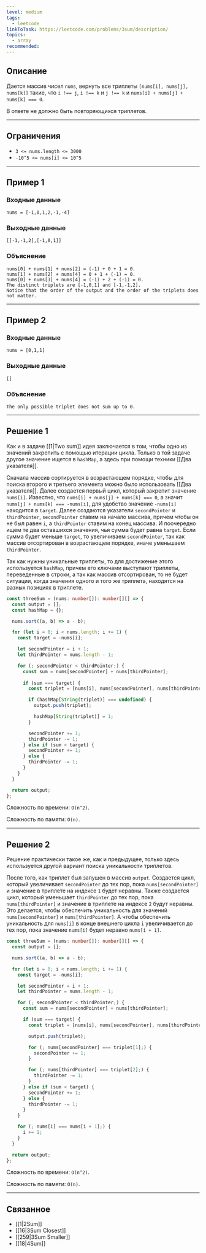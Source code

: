 ```yaml
---
level: medium
tags:
  - leetcode
linkToTask: https://leetcode.com/problems/3sum/description/
topics:
  - array
recommended:
---
```

## Описание

Дается массив чисел `nums`, вернуть все триплеты `[nums[i], nums[j], nums[k]]` такие, что `i !== j`, `i !== k` и `j !== k` и `nums[i] + nums[j] + nums[k] === 0`.

В ответе не должно быть повторяющихся триплетов.

---
## Ограничения

- `3 <= nums.length <= 3000`
- `-10^5 <= nums[i] <= 10^5`

---
## Пример 1

### Входные данные

```
nums = [-1,0,1,2,-1,-4]
```
### Выходные данные

```
[[-1,-1,2],[-1,0,1]]
```
### Объяснение

```
nums[0] + nums[1] + nums[2] = (-1) + 0 + 1 = 0.
nums[1] + nums[2] + nums[4] = 0 + 1 + (-1) = 0.
nums[0] + nums[3] + nums[4] = (-1) + 2 + (-1) = 0.
The distinct triplets are [-1,0,1] and [-1,-1,2].
Notice that the order of the output and the order of the triplets does not matter.
```

---
## Пример 2

### Входные данные

```
nums = [0,1,1]
```
### Выходные данные

```
[]
```
### Объяснение

```
The only possible triplet does not sum up to 0.
```

---
## Решение 1

Как и в задаче [[1|Two sum]] идея заключается в том, чтобы одно из значений закрепить с помощью итерации цикла. Только в той задаче другое значение ищется в `hashMap`, а здесь при помощи техники [[Два указателя]].

Сначала массив сортируется в возрастающем порядке, чтобы для поиска второго и третьего элемента можно было использовать [[Два указателя]]. Далее создается первый цикл, который закрепит значение `nums[i]`. Известно, что `nums[i] + nums[j] + nums[k] === 0`, а значит `nums[j] + nums[k] === -nums[i]`, для удобство значение `-nums[i]` находится в `target`.  Далее создаются указатели `secondPointer` и `thirdPointer`, `secondPointer` ставим на начало массива, причем чтобы он не был равен `i`, а `thirdPointer` ставим на конец массива. И поочередно ищем те два оставшихся значения, чья сумма будет равна `target`. Если сумма будет меньше `target`, то увеличиваем `secondPointer`, так как массив отсортирован в возрастающем порядке, иначе уменьшаем `thirdPointer`.

Так как нужны уникальные триплеты, то для достижение этого используется `hashMap`, причем его ключами выступают триплеты, переведенные в строки, а так как массив отсортирован, то не будет ситуации, когда значения одного и того же триплета, находятся на разных позициях в триплете.

```typescript
const threeSum = (nums: number[]): number[][] => {
  const output = [];
  const hashMap = {};

  nums.sort((a, b) => a - b);

  for (let i = 0; i < nums.length; i += 1) {
    const target = -nums[i];

    let secondPointer = i + 1;
    let thirdPointer = nums.length - 1;

    for (; secondPointer < thirdPointer;) {
      const sum = nums[secondPointer] + nums[thirdPointer];
      
      if (sum === target) {
        const triplet = [nums[i], nums[secondPointer], nums[thirdPointer]];

        if (hashMap[String(triplet)] === undefined) {
          output.push(triplet);

          hashMap[String(triplet)] = 1;
        }

        secondPointer += 1;
        thirdPointer -= 1;
      } else if (sum < target) {
        secondPointer += 1;
      } else {
        thirdPointer -= 1;
      }
    }
  }

  return output;
};
```

Сложность по времени: `O(n^2)`.

Сложность по памяти: `O(n)`.

---
## Решение 2

Решение практически такое же, как и предыдущее, только здесь используется другой вариант поиска уникальности триплетов.

После того, как триплет был запушен в массив `output`. Создается цикл, который увеличивает `secondPointer` до тех пор, пока `nums[secondPointer]` и значение в триплете на индексе `1` будет неравны. Также создается цикл, который уменьшает `thirdPointer` до тех пор, пока `nums[thirdPointer]` и значение в триплете на индексе `2` будут неравны. Это делается, чтобы обеспечить уникальность для значений `nums[secondPointer]` и `nums[thirdPointer]`. А чтобы обеспечить уникальность для `nums[i]` в конце внешнего цикла `i` увеличивается до тех пор, пока значение `nums[i]` будет неравно `nums[i + 1]`.

```typescript
const threeSum = (nums: number[]): number[][] => {
  const output = [];

  nums.sort((a, b) => a - b);

  for (let i = 0; i < nums.length; i += 1) {
    const target = -nums[i];

    let secondPointer = i + 1;
    let thirdPointer = nums.length - 1;

    for (; secondPointer < thirdPointer;) {
      const sum = nums[secondPointer] + nums[thirdPointer];

      if (sum === target) {
        const triplet = [nums[i], nums[secondPointer], nums[thirdPointer]];

        output.push(triplet);

        for (; nums[secondPointer] === triplet[1];) {
          secondPointer += 1;
        }

        for (; nums[thirdPointer] === triplet[2];) {
          thirdPointer -= 1;
        }
      } else if (sum < target) {
        secondPointer += 1;
      } else {
        thirdPointer -= 1;
      }
    }

    for (; nums[i] === nums[i + 1];) {
      i += 1;
    }
  }

  return output;
};
```

Сложность по времени: `O(n^2)`.

Сложность по памяти: `O(n)`.

---
## Связанное

- [[1|2Sum]]
- [[16|3Sum Closest]]
- [[259|3Sum Smaller]]
- [[18|4Sum]]